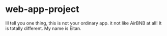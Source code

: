 # web-app-project
Ill tell you one thing, this is not your ordinary app. it not like AirBNB at all!
It is totally different.
My name is Eitan.
